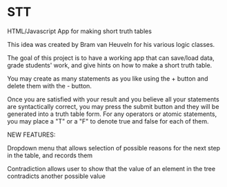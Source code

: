 # STT

HTML/Javascript App for making short truth tables

This idea was created by Bram van Heuveln for his various logic classes.

The goal of this project is to have a working app that can save/load data, grade students' work, and give hints on how to make a short truth table.

You may create as many statements as you like using the + button and delete them with the - button.

Once you are satisfied with your result and you believe all your statements are syntactically correct,
you may press the submit button and they will be generated into a truth table form.  For any operators or atomic statements, you may place a "T" or a "F" to denote true and false for each of them.

NEW FEATURES:

Dropdown menu that allows selection of possible reasons for the next step in the table, and records them

Contradiction allows user to show that the value of an element in the tree contradicts another possible value
